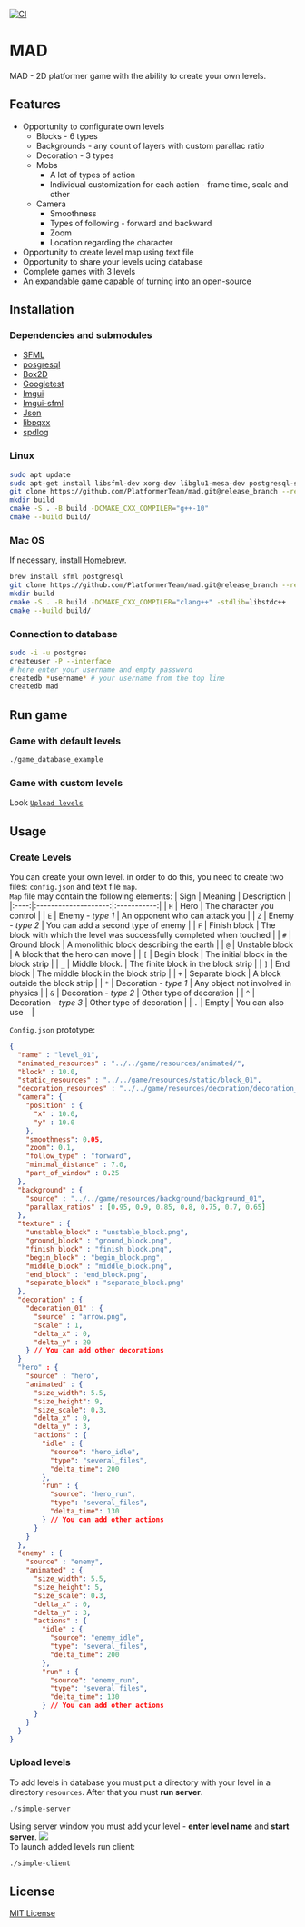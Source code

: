 [![CI](https://github.com/PlatformerTeam/mad/actions/workflows/build_and_run_tests.yml/badge.svg)](https://github.com/PlatformerTeam/mad/actions/workflows/build_and_run_tests.yml)
# MAD
MAD - 2D platformer game with the ability to create your own levels.
## Features
* Opportunity to configurate own levels
  * Blocks - 6 types
  * Backgrounds - any count of layers with custom parallac ratio
  * Decoration - 3 types
  * Mobs
    * A lot of types of action
    * Individual customization for each action - frame time, scale and other
  * Camera 
    * Smoothness
    * Types of following - forward and backward
    * Zoom
    * Location regarding the character
* Opportunity to create level map using text file
* Opportunity to share your levels ucing database
* Complete games with 3 levels
* An expandable game capable of turning into an open-source
## Installation
### Dependencies and submodules
- [SFML](https://www.sfml-dev.org)
- [posgresql](https://www.postgresql.org)
- [Box2D](https://github.com/erincatto/box2d)
- [Googletest](https://github.com/google/googletest)
- [Imgui](https://github.com/ocornut/imgui)
- [Imgui-sfml](https://github.com/eliasdaler/imgui-sfml)
- [Json](https://github.com/nlohmann/json)
- [libpqxx](https://github.com/jtv/libpqxx)
- [spdlog](https://github.com/gabime/spdlog)
### Linux
```bash
sudo apt update 
sudo apt-get install libsfml-dev xorg-dev libglu1-mesa-dev postgresql-server-dev-all
git clone https://github.com/PlatformerTeam/mad.git@release_branch --recursive
mkdir build
cmake -S . -B build -DCMAKE_CXX_COMPILER="g++-10"
cmake --build build/
```
### Mac OS
If necessary, install [Homebrew](https://brew.sh).
```bash
brew install sfml postgresql
git clone https://github.com/PlatformerTeam/mad.git@release_branch --recursive
mkdir build
cmake -S . -B build -DCMAKE_CXX_COMPILER="clang++" -stdlib=libstdc++
cmake --build build/
```
### Connection to database
```bash 
sudo -i -u postgres
createuser -P --interface
# here enter your username and empty password
createdb *username* # your username from the top line
createdb mad
```

## Run game
### Game with default levels
```bash
./game_database_example
```
### Game with custom levels
Look [`Upload levels`](https://github.com/PlatformerTeam/mad/blob/create-readme/README.md#upload-levels)

## Usage
### Create Levels
You can create your own level. in order to do this, you need to create two files: `config.json` and text file `map`.\
`Map` file may contain the following elements: 
| Sign | Meaning              | Description |
|:----:|:--------------------:|:-----------:|
| `H` | Hero                  | The character you control |
| `E` | Enemy - *type 1*      | An opponent who can attack you |
| `Z` | Enemy - *type 2*      | You can add a second type of enemy |
| `F` | Finish block          | The block with which the level was successfully completed when touched |
| `#` | Ground block          | A monolithic block describing the earth |
| `@` | Unstable block        | A block that the hero can move |
| `[` | Begin block           | The initial block in the block strip |
| `_` | Middle block.         | The finite block in the block strip |
| `]` | End block             | The middle block in the block strip |
| `+` | Separate block        | A block outside the block strip |
| `*` | Decoration - *type 1* | Any object not involved in physics |
| `&` | Decoration - *type 2* | Other type of decoration |
| `^` | Decoration - *type 3* | Other type of decoration |
| `.` | Empty                 | You can also use  ` ` |

`Config.json` prototype: 
```json
{
  "name" : "level_01",
  "animated_resources" : "../../game/resources/animated/",
  "block" : 10.0,
  "static_resources" : "../../game/resources/static/block_01",
  "decoration_resources" : "../../game/resources/decoration/decoration_01",
  "camera": {
    "position" : {
      "x" : 10.0,
      "y" : 10.0
    },
    "smoothness": 0.05,
    "zoom": 0.1,
    "follow_type" : "forward",
    "minimal_distance" : 7.0,
    "part_of_window" : 0.25
  },
  "background" : {
    "source" : "../../game/resources/background/background_01",
    "parallax_ratios" : [0.95, 0.9, 0.85, 0.8, 0.75, 0.7, 0.65]
  },
  "texture" : {
    "unstable_block" : "unstable_block.png",
    "ground_block" : "ground_block.png",
    "finish_block" : "finish_block.png",
    "begin_block" : "begin_block.png",
    "middle_block" : "middle_block.png",
    "end_block" : "end_block.png",
    "separate_block" : "separate_block.png"
  },
  "decoration" : {
    "decoration_01" : {
      "source" : "arrow.png",
      "scale" : 1,
      "delta_x" : 0,
      "delta_y" : 20
    } // You can add other decorations
  } 
  "hero" : {
    "source" : "hero",
    "animated" : {
      "size_width": 5.5,
      "size_height": 9,
      "size_scale": 0.3,
      "delta_x" : 0,
      "delta_y" : 3,
      "actions" : {
        "idle" : {
          "source": "hero_idle",
          "type": "several_files",
          "delta_time": 200
        },
        "run" : {
          "source": "hero_run",
          "type": "several_files",
          "delta_time": 130
        } // You can add other actions
      }
    }
  },
  "enemy" : {
    "source" : "enemy",
    "animated" : {
      "size_width": 5.5,
      "size_height": 5,
      "size_scale": 0.3,
      "delta_x" : 0,
      "delta_y" : 3,
      "actions" : {
        "idle" : {
          "source": "enemy_idle",
          "type": "several_files",
          "delta_time": 200
        },
        "run" : {
          "source": "enemy_run",
          "type": "several_files",
          "delta_time": 130
        } // You can add other actions
      }
    }
  }
}
```
### Upload levels
To add levels in database you must put a directory with your level in a directory `resources`. After that you must **run server**.
```bash
./simple-server
```
Using server window you must add your level - **enter level name** and **start server**.
![](https://github.com/PlatformerTeam/mad/blob/main/pictures/server.png) \
To launch added levels run client:
```bash
./simple-client
```
## License
[MIT License](https://github.com/PlatformerTeam/mad/blob/main/LICENSE)
